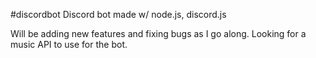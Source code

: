 #discordbot
Discord bot made w/ node.js, discord.js

Will be adding new features and fixing bugs as I go along. Looking for a music API to use for the bot.